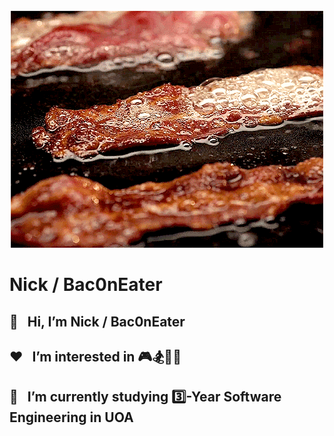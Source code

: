 <div align="center">
	<br>
	<a href='https://seevee.co.nz/nick'>
		<img src="bacon.gif" >
	</a>
	<br>
</div>

# Nick / Bac0nEater

## 👋&nbsp;&nbsp; Hi, I’m Nick / Bac0nEater <br>
## ❤️&nbsp;&nbsp; I’m interested in 🎮🏂🏀🎱 <br>
## 📖&nbsp;&nbsp; I’m currently studying :three:-Year Software Engineering in UOA <br>
